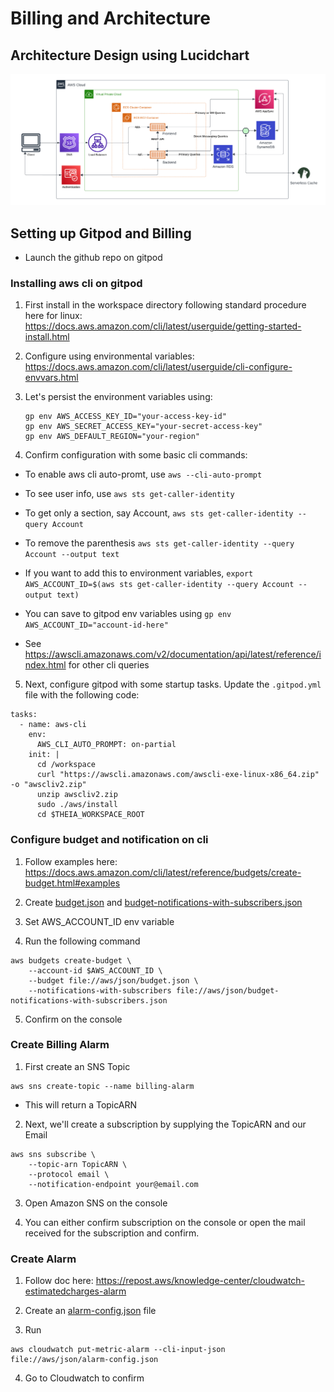 # Billing and Architecture

## Architecture Design using Lucidchart

![Cruddur Architecture](/_docs/assets/cruddur-architecture.png)

## Setting up Gitpod and Billing

- Launch the github repo on gitpod

### Installing aws cli on gitpod

1. First install in the workspace directory following standard procedure here for linux: https://docs.aws.amazon.com/cli/latest/userguide/getting-started-install.html

2. Configure using environmental variables: https://docs.aws.amazon.com/cli/latest/userguide/cli-configure-envvars.html

3. Let's persist the environment variables using:
    ```
    gp env AWS_ACCESS_KEY_ID="your-access-key-id"
    gp env AWS_SECRET_ACCESS_KEY="your-secret-access-key"
    gp env AWS_DEFAULT_REGION="your-region"
    ```

4. Confirm configuration with some basic cli commands:

- To enable aws cli auto-promt, use `aws --cli-auto-prompt`

- To see user info, use `aws sts get-caller-identity`

- To get only a section, say Account, `aws sts get-caller-identity --query Account`

- To remove the parenthesis `aws sts get-caller-identity --query Account --output text`

- If you want to add this to environment variables, `export AWS_ACCOUNT_ID=$(aws sts get-caller-identity --query Account --output text)`

- You can save to gitpod env variables using `gp env AWS_ACCOUNT_ID="account-id-here"`

- See https://awscli.amazonaws.com/v2/documentation/api/latest/reference/index.html for other cli queries

5. Next, configure gitpod with some startup tasks. Update the `.gitpod.yml` file with the following code:

```
tasks:
  - name: aws-cli
    env:
      AWS_CLI_AUTO_PROMPT: on-partial
    init: |
      cd /workspace
      curl "https://awscli.amazonaws.com/awscli-exe-linux-x86_64.zip" -o "awscliv2.zip"
      unzip awscliv2.zip
      sudo ./aws/install
      cd $THEIA_WORKSPACE_ROOT
```

### Configure budget and notification on cli

1. Follow examples here: https://docs.aws.amazon.com/cli/latest/reference/budgets/create-budget.html#examples

2. Create [budget.json](/aws/json/budget.json) and [budget-notifications-with-subscribers.json](/aws/json/budget-notifications-with-subscribers.json)

3. Set AWS_ACCOUNT_ID env variable

4. Run the following command

```
aws budgets create-budget \
    --account-id $AWS_ACCOUNT_ID \
    --budget file://aws/json/budget.json \
    --notifications-with-subscribers file://aws/json/budget-notifications-with-subscribers.json
```
5. Confirm on the console

### Create Billing Alarm

1. First create an SNS Topic
  ```
  aws sns create-topic --name billing-alarm
  ```

- This will return a TopicARN

2. Next, we'll create a subscription by supplying the TopicARN and our Email

```
aws sns subscribe \
    --topic-arn TopicARN \
    --protocol email \
    --notification-endpoint your@email.com
```

3. Open Amazon SNS on the console

4. You can either confirm subscription on the console or open the mail received for the subscription and confirm.

### Create Alarm

1. Follow doc here: https://repost.aws/knowledge-center/cloudwatch-estimatedcharges-alarm

2. Create an [alarm-config.json](/aws/json/alarm-config.json) file

3. Run

  ```
  aws cloudwatch put-metric-alarm --cli-input-json file://aws/json/alarm-config.json
  ```

4. Go to Cloudwatch to confirm